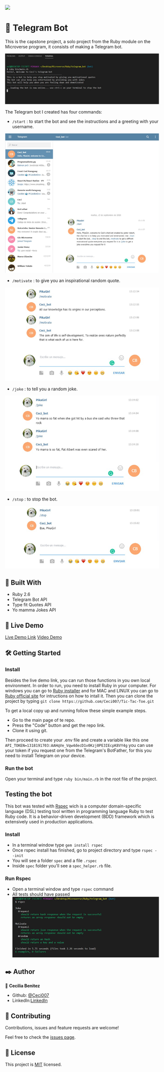 ![](https://img.shields.io/badge/Microverse-blueviolet)
#  🧐 Telegram Bot

This is the capstone project, a solo project from the Ruby module on the Microverse program, it consists of making a Telegram bot.

![screenshot 1](./app_screens/bot_init.png)

The Telegram bot I created has four commands:

- ```/start``` : to start the bot and see the instructions and a greeting with your username.

![screenshot 2](./app_screens/bot_start.png)

- ```/motivate``` : to give you an inspirational random quote.

![screenshot 3](./app_screens/bot_motivate.png)

- ```/joke``` : to tell you a random joke.

![screenshot 4](./app_screens/bot_joke.png)

- ```/stop``` : to stop the bot.

![screenshot 5](./app_screens/bot_stop.png)


## 🔧 Built With

- Ruby 2.6
- Telegram Bot API
- Type fit Quotes API
- Yo mamma Jokes API


## 🔴 Live Demo

[Live Demo Link](https://repl.it/@CeciBenitez/telegrambot#README.md) 
[Video Demo](https://drive.google.com/file/d/1l8DlGv_qI_eM8o8HHeAqUF_ZZ9qCOwUx/view?usp=sharing)


## 🛠 Getting Started
### Install 
Besides the live demo link, you can run those functions in you own local environment. In order to run, you need to install Ruby in your computer. For windows you can go to [Ruby installer](https://rubyinstaller.org/) and for MAC and LINUX you can go to [Ruby official site](https://www.ruby-lang.org/en/downloads/) for intructions on how to intall it. Then you can clone the project by typing ```git clone https://github.com/Ceci007/Tic-Tac-Toe.git```

To get a local copy up and running follow these simple example steps.

- Go to the main page of te repo.
- Press the "Code" button and get the repo link.
- Clone it using git.

Then proceed to create your .env file and create a variable like this one ```API_TOKEN=1318191703:AAHqVe_Vqw4decD1v0Kzj0PE3IEcpK8VY4g``` you can use your token if you request one from the Telegram's BotFather, for this you need to install Telegram on your device.

### Run the bot 
Open your terminal and type ```ruby bin/main.rb``` in the root file of the project.


## Testing the bot
This bot was tested with [Rspec](https://en.wikipedia.org/wiki/RSpec) wich is a computer domain-specific language (DSL) testing tool written in programming language Ruby to test Ruby code. It is a behavior-driven development (BDD) framework which is extensively used in production applications. 

### Install
- In a terminal window type ```gem install rspec``` 
- Once rspec install has finished, go to project directory and type ```rspec --init``` 
- You will see a folder ```spec``` and a file ```.rspec``` 
- Inside ```spec``` folder you'll see a ```spec_helper.rb``` file.

### Run Rspec 
- Open a terminal window and type ```rspec``` command
- All tests should have passed 
![rspec results](./app_screens/rspec.png) 

## ✒️ Author

👤 **Cecilia Benitez**

- Github: [@Ceci007](https://github.com/Ceci007)
- LinkedIn:[LinkedIn](https://www.linkedin.com/in/cecilia-ben%C3%ADtez-casaccia-498669185/)


## 🤝 Contributing
Contributions, issues and feature requests are welcome!

Feel free to check the [issues page](https://github.com/Ceci007/telegram_bot/issues).


## 📝 License
This project is [MIT](lic.url) licensed.



